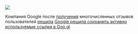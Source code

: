 <!--2025-08-02 06:23:05-->
<div class="yb">
  <div class="rss habr"><img src="https://habrastorage.org/getpro/habr/upload_files/ef9/c12/2b5/ef9c122b557393a68b34a8f2682cb545.png" /><p>Компания Google после <a href="https://www.neowin.net/news/google-will-not-kill-your-googl-links-on-one-condition/" rel="noopener noreferrer nofollow">получения</a> многочисленных отзывов пользователей <a href="https://blog.google/technology/developers/googl-link-shortening-update/" rel="noopener noreferrer nofollow">решила</a> <a... <p class="titl"><a href="https://habr.com/ru/news/933376/?utm_source=habrahabr&utm_medium=rss&utm_campaign=933376">Google решила сохранить активно используемые ссылки в Goo.gl</a></p></div>
</div>
